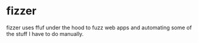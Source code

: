 # fizzer
fizzer uses ffuf under the hood to fuzz web apps and automating some of the stuff I have to do manually.
